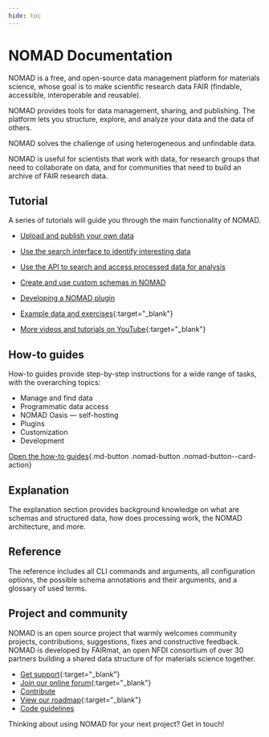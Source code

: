```yaml
---
hide: toc
---
```


# NOMAD Documentation

<!-- A single sentence that says what the product is, succinctly and memorably -->
NOMAD is a free, and open-source data management platform for materials science, whose goal is to make scientific research data FAIR (findable, accessible, interoperable and reusable).

<!-- A paragraph of one to three short sentences, that describe what the product does. -->
NOMAD provides tools for data management, sharing, and publishing.
The platform lets you structure, explore, and analyze your data and the data of others.

<!-- A third paragraph of similar length, this time explaining what need the product meets -->
NOMAD solves the challenge of using heterogeneous and unfindable data.
<!-- Finally, a paragraph that describes whom the product is useful for. -->
NOMAD is useful for scientists that work with data, for research groups that need to collaborate on data, and for communities that need to build an archive of FAIR research data.

<div markdown="block" class="home-grid">
<div markdown="block">

## Tutorial

A series of tutorials will guide you through the main functionality of NOMAD.

- [Upload and publish your own data](tutorial/upload_publish.md)
- [Use the search interface to identify interesting data](tutorial/explore.md)
- [Use the API to search and access processed data for analysis](tutorial/access_api.md)
- [Create and use custom schemas in NOMAD](tutorial/custom.md)
- [Developing a NOMAD plugin](tutorial/develop_plugin.md)

- [Example data and exercises](https://www.fairmat-nfdi.eu/events/fairmat-tutorial-1/tutorial-1-materials){:target="_blank"}
- [More videos and tutorials on YouTube](https://youtube.com/playlist?list=PLrRaxjvn6FDW-_DzZ4OShfMPcTtnFoynT){:target="_blank"}

</div>
<div markdown="block">

## How-to guides

How-to guides provide step-by-step instructions for a wide range of tasks, with the overarching topics:

- Manage and find data
- Programmatic data access
- NOMAD Oasis — self-hosting
- Plugins
- Customization
- Development

[Open the how-to guides](howto/overview.md){.md-button .nomad-button .nomad-button--card-action}

</div>

<div markdown="block">

## Explanation

The explanation section provides background knowledge on what are
schemas and structured data, how does processing work, the NOMAD architecture, and more.

</div>
<div markdown="block">

## Reference

The reference includes all CLI commands and arguments, all configuration options,
the possible schema annotations and their arguments, and a glossary of used terms.

</div>
</div>

<h2>Project and community</h2>

NOMAD is an open source project that warmly welcomes community projects, contributions, suggestions, fixes and constructive feedback.
NOMAD is developed by FAIRmat, an open NFDI consortium of over 30 partners building a shared
data structure of for materials science together.

- [Get support](https://nomad-lab.eu/nomad-lab/support.html){:target="_blank"}
- [Join our online forum](https://matsci.org/c/nomad/32){:target="_blank"}
- [Contribute](howto/develop/contrib.md)
- [View our roadmap](https://nomad-lab.eu/nomad-lab/features.html){:target="_blank"}
- [Code guidelines](reference/code_guidelines.md)

Thinking about using NOMAD for your next project? Get in touch!
